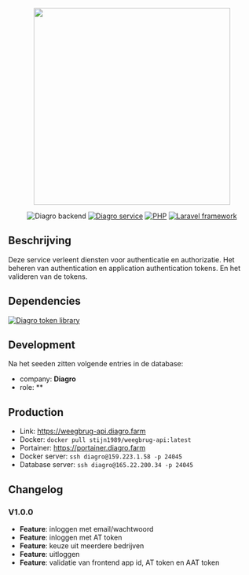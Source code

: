 <p align="center"><a href="https://laravel.com" target="_blank"><img src="https://diagro.be/assets/img/diagro-logo.svg" width="400"></a></p>

<p align="center">
<img src="https://img.shields.io/badge/project-authentication/authorization-yellowgreen" alt="Diagro backend">
<a href="https://github.com/diagro-git/service_auth"><img src="https://img.shields.io/badge/type-service-informational" alt="Diagro service"></a>
<a href="https://php.net"><img src="https://img.shields.io/badge/php-8.0-blueviolet" alt="PHP"></a>
<a href="https://laravel.com/docs/8.x/"><img src="https://img.shields.io/badge/laravel-8.67-red" alt="Laravel framework"></a>
</p>

## Beschrijving

Deze service verleent diensten voor authenticatie en authorizatie. Het beheren van authentication en application authentication tokens.
En het valideren van de tokens.

## Dependencies

<p><a href="https://github.com/diagro-git/lib_laravel_token"><img src="https://img.shields.io/badge/lib-laravel_token-informational" alt="Diagro token library"></a></p>

## Development

Na het seeden zitten volgende entries in de database:

* company: **Diagro**
* role: **

## Production

* Link: <https://weegbrug-api.diagro.farm>
* Docker: `docker pull stijn1989/weegbrug-api:latest`
* Portainer: <https://portainer.diagro.farm>
* Docker server: `ssh diagro@159.223.1.58 -p 24045`
* Database server: `ssh diagro@165.22.200.34 -p 24045`

## Changelog

### V1.0.0

* **Feature**: inloggen met email/wachtwoord
* **Feature**: inloggen met AT token
* **Feature**: keuze uit meerdere bedrijven
* **Feature**: uitloggen
* **Feature**: validatie van frontend app id, AT token en AAT token
